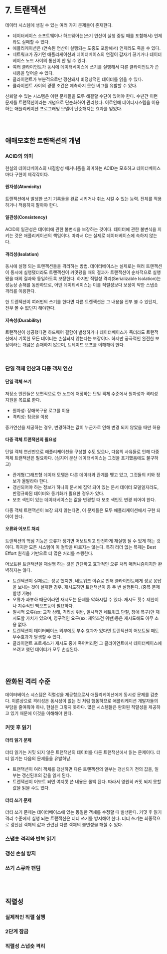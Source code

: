# 7. 트랜잭션
데이터 시스템에 생길 수 있는 여러 가지 문제들이 존재한다.
* 데이터베이스 소프트웨어나 하드웨어는(쓰기 연산이 실행 중일 때를 포함해서) 언제라도 실패할 수 있다.
* 애플리케이션은 (연속된 연산이 실행되는 도중도 포함해서) 언제라도 죽을 수 있다.
* 네트워크가 끊기면 애플리케이션과 데이터베이스의 연결이 갑자기 끊기거나 데이터베이스 노드 사이의 통신이 안 될 수 있다.
* 여러 클라이언트가 동시에 데이터베이스에 쓰기를 실행해서 다른 클라이언트가 쓴 내용을 덮어쓸 수 있다.
* 클라이언트가 부분적으로만 갱신돼서 비정상적인 데이터를 읽을 수 있다.
* 클라이언트 사이의 경쟁 조건은 예측하지 못한 버그를 유발할 수 있다.

신뢰할 수 있는 시스템은 이런 문제들을 모두 해결할 수단이 있어야 한다.
수년간 이런 문제를 트랜잭션이라는 개념으로 단순화하여 관리했다.
이로인해 데이터시스템을 이용하는 애플리케이션 프로그래밍 모델이 단순해지는 효과를 얻었다.

<br>
<br>

## 애매모호한 트랜잭션의 개념
### ACID의 의미
현실의 데이터베이스의 내결함성 매커니즘을 의미하는 ACID는 모호하고 데이터베이스마다 구현이 제각각이다.

#### 원자성(Atomicity)
트랜잭션에서 발생한 쓰기 기록들을 완료 시키거나 취소 시킬 수 있는 능력.
전체를 적용하거나 적용하지 말아야 한다.

#### 일관성(Consistency)
ACID의 일관성은 데이터에 관한 불변식을 보장하는 것이다.
데이터에 관한 불변식을 지키는 것은 애플리케이션의 책임이다.
따라서 C는 실제로 데이터베이스에 속하지 않는다.

#### 격리성(Isolation)
동시에 실행 되는 트랜잭션들을 격리하는 방법.
데이터베이스는 실제로는 여러 트랜잭션이 동시에 실행됐더라도 트랜잭션이 커밋됐을 때의 결과가 트랜잭션이 순차적으로 실행됐을 때의 결과와 동일하도록 보장한다.
하지만 직렬성 격리(Serializable Isolation)는 성능상 손해를 동반하므로, 어떤 데이티베이스는 이를 직렬성보다 보장이 약한 스냅숏 격리를 이용한다.

한 트랜잭션이 여러번의 쓰기를 한다면 다른 트랜잭션은 그 내용을 전부 볼 수 있던지, 전부 볼 수 없던지 해야한다.

#### 지속성(Durability)
트랜잭션이 성공했다면 하드웨어 결함이 발생하거나 데이터베이스가 죽더라도 트랜잭션에서 기록한 모든 데이터는 손실되지 않는다는 보장이다.
하지만 궁극적인 완전한 보장이라는 개념은 존재하지 않으며, 트레이드 오프를 이해해야 한다.

<br>

### 단일 객체 연산과 다중 객체 연산
#### 단일 객체 쓰기
저장소 엔진들은 보편적으로 한 노드에 저장하는 단일 객체 수준에서 원자성과 격리성 지원을 목표로 한다.
* 원자성: 장애복구용 로그를 이용
* 격리성: 잠금을 이용

증가연산을 제공하는 경우, 변경하려는 값이 누군가로 인해 변경 되지 않았을 때만 허용

#### 다중 객체 트랜잭션의 필요성
단일 객체 연산만으로 애플리케이션을 구성할 수도 있으나, 다음의 사유들로 인해 다중 객체 트랜잭션은 필요하다.
(심지어 분산 데이터베이스는 그것을 포기했음에도 불구하고)
* 관계형/그래프형 데이터 모델은 다른 데이터와 관계를 맺고 있고, 그것들의 키와 정보가 올발라야 한다.
* 갱신되어야 하는 정보가 하나의 문서에 집약 되어 있는 문서 데이터 모델일지라도, 반정규화된 데이터와 동기화가 필요한 경우가 있다.
* 보조 색인이 있는 데이터베이스는 값을 변경할 때 보조 색인도 변경 되어야 한다.

다중 객체 트랜잭션이 보장 되지 않는다면, 이 문제들은 모두 애플리케이션에서 구현 되어야 한다.

#### 오류와 어보트 처리
트랜잭션의 핵심 기능은 오류가 생기면 어보트되고 안전하게 재실행 될 수 있게 하는 것이다.
하지만 모든 시스템이 이 철학을 따르지는 않는다. 특히 리더 없는 복제는 Best Effort 원칙을 기반으로 더 많은 처리를 수행한다.

어보트된 트랜잭션을 재실행 하는 것은 간단하고 효과적인 오류 처리 매커니즘이지만 완벽하지는 않다.
* 트랜잭션이 실제로는 성공 했지만, 네트워크 이슈로 인해 클라이언트에게 성공 응답을 보내는 것이 실패한 경우. 재시도하면 트랜잭션이 총 두 번 실행된다. (중복 문제 발생 가능)
* 오류가 과부하 때문이라면 재시도는 문제를 악화시킬 수 있다. 재시도 횟수 제한이나 지수적인 백오프등이 필요하다.
* 일시적 오류(ex: 교착 상태, 격리성 위반, 일시적인 네트워크 단절, 장애 복구)만 재시도할 가치가 있으며, 영구적인 요구(ex: 제약조건 위반)등은 재시도해도 아무 소용 없다.
* 트랜잭션이 데이터베이스 외부에도 부수 효과가 있다면 트랜잭션이 어보트될 때도 부수효과가 발생할 수 있다.
* 클라이언트 프로세스가 재시도 중에 죽어버리면 그 클라이언트에서 데이터베이스에 쓰려고 했던 데이터가 모두 손실된다.

<br>
<br>


## 완화된 격리 수준
데이터베이스 시스템은 직렬성을 제공함으로서 애플리케이션에게 동시성 문제를 감춘다.
이론상으로 격리성은 동시성이 없는 것 처럼 행동하므로 애플리케이션 개발자들의 부담을 줄여줘야 하나, 현실은 그렇지 못하다.
많은 시스템들은 완화된 직렬성을 제공하고 있기 때문에 이것을 이해해야 한다.

### 커밋 후 읽기
#### 더티 읽기 문제
더티 읽기는 커밋 되지 않은 트랜잭션의 데이터를 다른 트랜잭션에서 읽는 문제이다.
더티 읽기는 다음의 문제들을 유발하낟.
* 트랜잭션이 여러 객체를 갱신하면 다른 트랜잭션의 일부는 갱신되기 전의 값을, 일부는 갱신된후의 값을 읽게 된다.
* 트랜잭션이 어보트 되면 여지껏 쓴 내용은 롤백 된다. 따라서 영원히 커밋 되지 못할 값을 읽을 수도 있다.

#### 더티 쓰기 문제
더티 쓰기 문제는 데이터베이스에 있는 동일한 객체를 수정할 때 발생한다.
커밋 후 읽기 격리 수준에서 실행 되는 트랜잭션은 더티 쓰기를 방지해야 한다.
더티 쓰기는 최종적으로 갱신된 객체의 값과 관련된 다른 객체의 불변성을 해칠 수 있다.

### 스냅숏 격리와 반복 읽기


### 갱신 손실 방지
### 쓰기 스큐와 팬텀

<br>
<br>

## 직렬성
### 실제적인 직렬 실행
### 2단계 잠금
### 직렬성 스냅숏 격리
